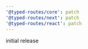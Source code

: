 ```yaml
---
'@typed-routes/core': patch
'@typed-routes/next': patch
'@typed-routes/react': patch
---
```


initial release
